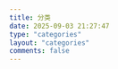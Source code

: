 ```yaml
---
title: 分类
date: 2025-09-03 21:27:47
type: "categories"
layout: "categories"
comments: false
---
```

